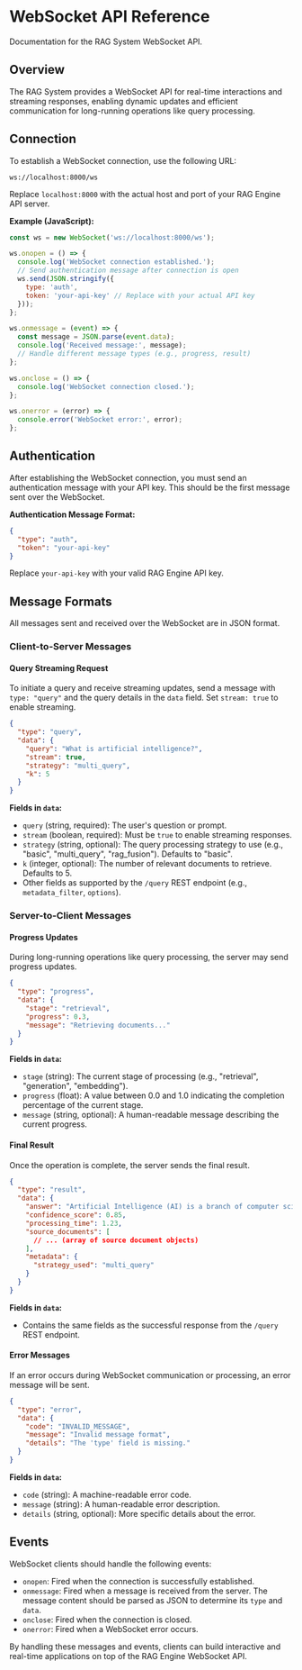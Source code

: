 # WebSocket API Reference

Documentation for the RAG System WebSocket API.

## Overview

The RAG System provides a WebSocket API for real-time interactions and streaming responses, enabling dynamic updates and efficient communication for long-running operations like query processing.

## Connection

To establish a WebSocket connection, use the following URL:

```
ws://localhost:8000/ws
```

Replace `localhost:8000` with the actual host and port of your RAG Engine API server.

**Example (JavaScript):**
```javascript
const ws = new WebSocket('ws://localhost:8000/ws');

ws.onopen = () => {
  console.log('WebSocket connection established.');
  // Send authentication message after connection is open
  ws.send(JSON.stringify({
    type: 'auth',
    token: 'your-api-key' // Replace with your actual API key
  }));
};

ws.onmessage = (event) => {
  const message = JSON.parse(event.data);
  console.log('Received message:', message);
  // Handle different message types (e.g., progress, result)
};

ws.onclose = () => {
  console.log('WebSocket connection closed.');
};

ws.onerror = (error) => {
  console.error('WebSocket error:', error);
};
```

## Authentication

After establishing the WebSocket connection, you must send an authentication message with your API key. This should be the first message sent over the WebSocket.

**Authentication Message Format:**
```json
{
  "type": "auth",
  "token": "your-api-key"
}
```

Replace `your-api-key` with your valid RAG Engine API key.

## Message Formats

All messages sent and received over the WebSocket are in JSON format.

### Client-to-Server Messages

#### Query Streaming Request

To initiate a query and receive streaming updates, send a message with `type: "query"` and the query details in the `data` field. Set `stream: true` to enable streaming.

```json
{
  "type": "query",
  "data": {
    "query": "What is artificial intelligence?",
    "stream": true,
    "strategy": "multi_query",
    "k": 5
  }
}
```

**Fields in `data`:**
*   `query` (string, required): The user's question or prompt.
*   `stream` (boolean, required): Must be `true` to enable streaming responses.
*   `strategy` (string, optional): The query processing strategy to use (e.g., "basic", "multi_query", "rag_fusion"). Defaults to "basic".
*   `k` (integer, optional): The number of relevant documents to retrieve. Defaults to 5.
*   Other fields as supported by the `/query` REST endpoint (e.g., `metadata_filter`, `options`).

### Server-to-Client Messages

#### Progress Updates

During long-running operations like query processing, the server may send progress updates.

```json
{
  "type": "progress",
  "data": {
    "stage": "retrieval",
    "progress": 0.3,
    "message": "Retrieving documents..."
  }
}
```

**Fields in `data`:**
*   `stage` (string): The current stage of processing (e.g., "retrieval", "generation", "embedding").
*   `progress` (float): A value between 0.0 and 1.0 indicating the completion percentage of the current stage.
*   `message` (string, optional): A human-readable message describing the current progress.

#### Final Result

Once the operation is complete, the server sends the final result.

```json
{
  "type": "result",
  "data": {
    "answer": "Artificial Intelligence (AI) is a branch of computer science...",
    "confidence_score": 0.85,
    "processing_time": 1.23,
    "source_documents": [
      // ... (array of source document objects)
    ],
    "metadata": {
      "strategy_used": "multi_query"
    }
  }
}
```

**Fields in `data`:**
*   Contains the same fields as the successful response from the `/query` REST endpoint.

#### Error Messages

If an error occurs during WebSocket communication or processing, an error message will be sent.

```json
{
  "type": "error",
  "data": {
    "code": "INVALID_MESSAGE",
    "message": "Invalid message format",
    "details": "The 'type' field is missing."
  }
}
```

**Fields in `data`:**
*   `code` (string): A machine-readable error code.
*   `message` (string): A human-readable error description.
*   `details` (string, optional): More specific details about the error.

## Events

WebSocket clients should handle the following events:

*   `onopen`: Fired when the connection is successfully established.
*   `onmessage`: Fired when a message is received from the server. The message content should be parsed as JSON to determine its `type` and `data`.
*   `onclose`: Fired when the connection is closed.
*   `onerror`: Fired when a WebSocket error occurs.

By handling these messages and events, clients can build interactive and real-time applications on top of the RAG Engine WebSocket API.
